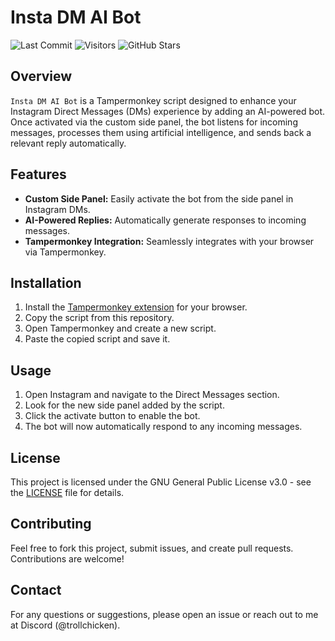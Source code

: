 # Insta DM AI Bot

![Last Commit](https://img.shields.io/github/last-commit/swempish/insta-dm-ai-bot)
![Visitors](https://vbr.nathanchung.dev/badge?page_id=swempish.insta-dm-ai-bot)
![GitHub Stars](https://img.shields.io/github/stars/swempish/insta-dm-ai-bot)

## Overview
`Insta DM AI Bot` is a Tampermonkey script designed to enhance your Instagram Direct Messages (DMs) experience by adding an AI-powered bot. Once activated via the custom side panel, the bot listens for incoming messages, processes them using artificial intelligence, and sends back a relevant reply automatically.

## Features
- **Custom Side Panel:** Easily activate the bot from the side panel in Instagram DMs.
- **AI-Powered Replies:** Automatically generate responses to incoming messages.
- **Tampermonkey Integration:** Seamlessly integrates with your browser via Tampermonkey.

## Installation
1. Install the [Tampermonkey extension](https://www.tampermonkey.net/) for your browser.
2. Copy the script from this repository.
3. Open Tampermonkey and create a new script.
4. Paste the copied script and save it.

## Usage
1. Open Instagram and navigate to the Direct Messages section.
2. Look for the new side panel added by the script.
3. Click the activate button to enable the bot.
4. The bot will now automatically respond to any incoming messages.

## License
This project is licensed under the GNU General Public License v3.0 - see the [LICENSE](LICENSE) file for details.

## Contributing
Feel free to fork this project, submit issues, and create pull requests. Contributions are welcome!

## Contact
For any questions or suggestions, please open an issue or reach out to me at Discord (@trollchicken).
